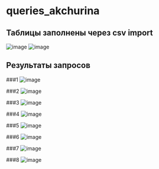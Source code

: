 # queries_akchurina

## Таблицы заполнены через csv import 
![image](https://github.com/Karina1605/queries_akchurina/assets/56845814/65972e60-a91e-4577-9877-0a0ea1c027b1)
![image](https://github.com/Karina1605/queries_akchurina/assets/56845814/8539134b-3ad8-4ba0-97e1-db14060f78ba)

## Результаты запросов

###1
![image](https://github.com/Karina1605/queries_akchurina/assets/56845814/e803368e-3e5e-4135-894b-892e430b5c0b)

###2
![image](https://github.com/Karina1605/queries_akchurina/assets/56845814/d725083f-a254-47df-9e99-f2d505198e92)

###3
![image](https://github.com/Karina1605/queries_akchurina/assets/56845814/da50cf5e-4797-4527-a3aa-c87f37897748)

###4
![image](https://github.com/Karina1605/queries_akchurina/assets/56845814/b2d74e13-6589-4e89-b69e-35bae54b4126)

###5
![image](https://github.com/Karina1605/queries_akchurina/assets/56845814/5b49878e-e54d-4720-9559-99d279d4678f)

###6
![image](https://github.com/Karina1605/queries_akchurina/assets/56845814/2be46c8a-df3c-46d9-81ec-4e91d93c406e)

###7
![image](https://github.com/Karina1605/queries_akchurina/assets/56845814/c68ccf63-aca9-4515-beb5-6045b10c64f3)

###8
![image](https://github.com/Karina1605/queries_akchurina/assets/56845814/a80df1f2-5a9e-4ac4-829b-8a18f59e5cc2)
